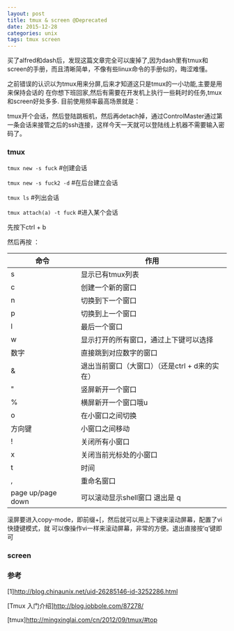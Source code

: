 ```yaml
---
layout: post
title: tmux & screen @Deprecated
date: 2015-12-28
categories: unix
tags: tmux screen
---
```


买了alfred和dash后，发现这篇文章完全可以废掉了,因为dash里有tmux和screen的手册，而且清晰简单，不像有些linux命令的手册似的，晦涩难懂。

之前错误的认识以为tmux用来分屏,后来才知道这只是tmux的一小功能,主要是用来保持会话的
在你想下班回家,然后有需要在开发机上执行一些耗时的任务,tmux和screen好处多多.
目前使用频率最高场景就是：

tmux开个会话，然后登陆跳板机，然后再detach掉，通过ControlMaster通过第一条会话来接管之后的ssh连接，这样今天一天就可以登陆线上机器不需要输入密码了。

### tmux

`tmux new -s fuck`     #创建会话

`tmux new -s fuck2 -d` #在后台建立会话

`tmux ls`              #列出会话

`tmux attach(a) -t fuck`  #进入某个会话

先按下ctrl + b

然后再按 ：

|命令|	作用|
|-|-|
|s|	显示已有tmux列表
|c|	创建一个新的窗口
|n|	切换到下一个窗口
|p|	切换到上一个窗口
|l|	最后一个窗口
|w|	显示打开的所有窗口，通过上下键可以选择
|数字|	直接跳到对应数字的窗口
|&	|退出当前窗口（大窗口）（还是ctrl + d来的实在）
|"	|竖屏新开一个窗口
|%	|横屏新开一个窗口哦u
|o	|在小窗口之间切换
|方向键|	小窗口之间移动
|! |关闭所有小窗口
|x	|关闭当前光标处的小窗口
|t	|时间
|,	|重命名窗口
|page up/page down	|可以滚动显示shell窗口 退出是 q

滚屏要进入copy-mode，即前缀+[，然后就可以用上下键来滚动屏幕，配置了vi快捷键模式，就 可以像操作vi一样来滚动屏幕，非常的方便。退出直接按‘q’键即可

### screen

### 参考

[1]<http://blog.chinaunix.net/uid-26285146-id-3252286.html>

[Tmux 入门介绍]<http://blog.jobbole.com/87278/>

[tmux]<http://mingxinglai.com/cn/2012/09/tmux/#top>
